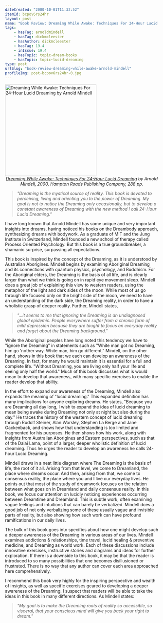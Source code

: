 ```yaml
---
dateCreated: "2000-10-01T11:32:52"
itemId: bcpov6rs24hr
layout: post
name: "Book Review: Dreaming While Awake: Techniques For 24-Hour Lucid Dreaming by Arnold Mindell"
tags:
    - hasTag: arnoldmindell
    - hasTag: dickmcleester
    - hasAuthor: dickmcleester
    - hasTag: 19.4
    - inIssue: 19.4
    - hasTopic: topic~dream-books
    - hasTopic: topic~lucid-dreaming
type: post
urlSlug: "book-review-dreaming-while-awake-arnold-mindell"
profileImg: post-bcpov6rs24hr-0.jpg
---
```


<a href="https://www.goodreads.com/book/show/104132.Dreaming_While_Awake">
<img src="../images/post-bcpov6rs24hr-0.jpg" alt="Dreaming While Awake: Techniques For 24-Hour Lucid Dreaming by Arnold Mindell" width="300" height="auto"/>
</a>
<!--nopreview--><div class="caption" style="text-align: center;"><i><a href="https://www.goodreads.com/book/show/104132.Dreaming_While_Awake">Dreaming While Awake: Techniques For 24-Hour Lucid Dreaming</a> by Arnold Mindell, 2000, Hampton Roads Publishing Company, 288 pp.</i></div><!--/nopreview-->

> _"Dreaming is the mystical source of reality. This book is devoted to perceiving, living and orienting you to the power of Dreaming. My goal is not to notice the Dreaming only occasionally, but to develop a constant awareness of Dreaming with the new method I call 24-Hour Lucid Dreaming."_

I have long known that Arnold Mindell has some unique and very important insights into dreams, having noticed his books on the Dreambody approach, synthesizing dreams with bodywork. As a graduate of MIT and the Jung Institute in Switzerland, Mindell founded a new school of therapy called Process Oriented Psychology. But this book is a true groundbreaker, a shamanic surprise, surpassing all expectations.

This book is inspired by the concept of the Dreaming, as it is understood by Australian Aborigines. Mindell begins by examining Aboriginal Dreaming and its connections with quantum physics, psychology, and Buddhism. For the Aboriginal elders, the Dreaming is the basis of all life, and is clearly larger than what we think is going on in rapid eye movement sleep. Mindell does a great job of explaining this view to western readers, using the metaphor of the light and dark sides of the moon. While most of us go through life focused only on the bright side of the moon, we need to have an understanding of the dark side, the Dreaming reality, in order to have a wholistic grasp of deeper reality. Further, Mindell states,

> _"...it seems to me that ignoring the Dreaming is an undiagnosed global epidemic. People everywhere suffer from a chronic form of mild depression because they are taught to focus on everyday reality and forget about the Dreaming background."_

While the Aboriginal peoples have long noted this tendency we have to "ignore the Dreaming" in statements such as "White man got no Dreaming, him go 'nother way. White man, him go different." Mindell, on the other hand, shows in this book that we each can develop an awareness of the Dreaming. In fact, for many he would maintain it is essential for a full and complete life. "Without Dreaming, you are living only half your life and seeing only half the world." Much of this book discusses what is would mean to develop that awareness, with many specific exercises to enable the reader develop that ability.

In the effort to expand our awareness of the Dreaming, Mindell also expands the meaning of "lucid dreaming." This expanded definition has many implications for anyone exploring dreams. He states, "Because you are Dreaming all day long, I wish to expand the idea of lucid dreaming to mean being awake during Dreaming not only at night but also during the day." He traces the history of the western concept of lucid dreaming through Rudolf Steiner, Alan Worsley, Stephen La Berge and Jane Gackenback, and shows how that understanding is too limited and fragmented for his purposes. He then shows how his work, along with insights from Australian Aborigines and Eastern perspectives, such as that of the Dalai Lama, point of a larger, deeper wholistic definition of lucid dreaming. Thus he urges the reader to develop an awareness he calls 24-hour Lucid Dreaming.

Mindell draws in a neat little diagram where The Dreaming is the basis of life, the root of it all. Arising from that level, we come to Dreamland, the place where dreams occur. And then, arising from that, we come to consensus reality, the place where you and I live our everyday lives. He points out that most of the study of dreamwork focuses on the relation between what goes on in Dreamland and daily consensus reality. In this book, we focus our attention on lucidly noticing experiences occurring between Dreamtime and Dreamland. This is subtle work, often examining vague feelings and intuitions that can barely be verbalized. Mindell does a good job of not only verbalizing some of these usually vague and invisible parts of reality, but also showing how such work can have profound ramifications in our daily lives.

The bulk of this book goes into specifics about how one might develop such a deeper awareness of the Dreaming in various areas of our lives. Mindell examines addictions & relationships, time travel, lucid healing & preventive medicine, and Dreaming as world work. Each of these discussions include innovative exercises, instructive stories and diagrams and ideas for further exploration. If there is a downside to this book, it may be that the reader is introduced to so many possibilities that one becomes disillusioned or frustrated. There is no way that any author can cover each area approached here comprehensively.

I recommend this book very highly for the inspiring perspective and wealth of insights, as well as specific exercises geared to developing a deeper awareness of the Dreaming. I suspect that readers will be able to take the ideas in this book in many different directions. As Mindell states:

> _"My goal is to make the Dreaming roots of reality so accessible, so visceral, that your conscious mind will give you back your right to dream."_
